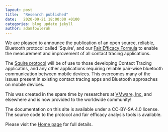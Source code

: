```yaml
---
layout: post
title:  "Research published"
date:   2020-09-21 18:00:00 +0100
categories: blog update jekyll
author: adamfowleruk
---
```


We are pleased to announce the publication of an open source, reliable, Bluetooth protocol
called 'Squire', and our [Fair Efficacy Formula](/efficacy) to enable the measurement and improvement of
all contact tracing applications.

The [Squire protocol](/protocol) will be of use to those developing Contact Tracing applicatins, and any
other applications requiring reliable pair-wise bluetooth communication between
mobile devices. This overcomes many of the issues present in existing contact tracing apps
and Bluetooth approaches on mobile devices.

This was created in the spare time by researchers at [VMware, Inc.](https://www.vmware.com/)
and elsewhere and is now provided to the worldwide community!

The documentation on this site is available under a CC-BY-SA 4.0 license. The source code
to the protocol and fair efficacy analysis tools is available.

Please visit the [Home page](/) for full details.
